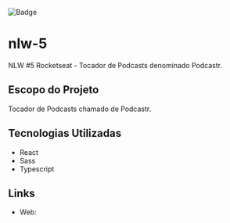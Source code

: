 ![Badge](https://img.shields.io/badge/npm-v6.14.8-red)

# nlw-5
NLW #5 Rocketseat - Tocador de Podcasts denominado Podcastr.


## Escopo do Projeto
Tocador de Podcasts chamado de Podcastr.

## Tecnologias Utilizadas
- React
- Sass
- Typescript

## Links

* Web: 
